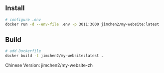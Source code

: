 ## Install

```sh
# configure .env
docker run -d --env-file .env -p 3011:3000 jimchen2/my-website:latest
```

## Build

```sh
# add Dockerfile
docker build -t jimchen2/my-website:latest .
```

Chinese Version: jimchen2/my-website-zh
